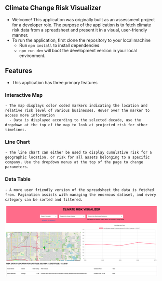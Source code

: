 ## Climate Change Risk Visualizer

  - Welcome! This application was originally built as an assessment project for a developer role. The purpose of the application is to fetch climate risk data from a spreadsheet and present it in a visual, user-friendly manner. 
  - To run the application, first clone the repository to your local machine
    - Run ```npm install``` to install dependencies
    - ```npm run dev``` will boot the development version in your local environment.

## Features
  - This application has three primary features

  ### Interactive Map
    - The map displays color coded markers indicating the location and relative risk level of various businesses. Hover over the marker to access more information
      - Data is displayed according to the selected decade, use the dropdown at the top of the map to look at projected risk for other timelines.

  ### Line Chart
    - The line chart can either be used to display cumulative risk for a geographic location, or risk for all assets belonging to a specific company. Use the dropdown menus at the top of the page to change parameters.

  ### Data Table
    - A more user friendly version of the spreadsheet the data is fetched from. Pagination assists with managing the enormous dataset, and every category can be sorted and filtered.

![View of the main screen of the application](/public/images/climate_risk_screenshot.png "Optional title")